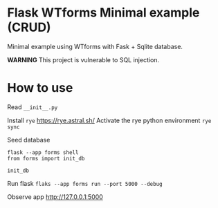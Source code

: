 # Flask WTforms Minimal example (CRUD)

Minimal example using WTforms with Fask + Sqlite database.

**WARNING** This project is vulnerable to SQL injection.


# How to use

Read `__init__.py`

Install `rye` https://rye.astral.sh/
Activate the rye python environment
`rye sync`

Seed database
```
flask --app forms shell
from forms import init_db

init_db
```

Run flask
`flaks --app forms run --port 5000 --debug`

Observe app
http://127.0.0.1:5000

